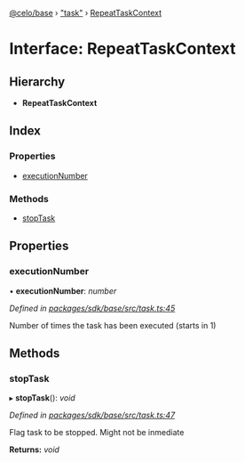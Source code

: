 [@celo/base](../README.md) › ["task"](../modules/_task_.md) › [RepeatTaskContext](_task_.repeattaskcontext.md)

# Interface: RepeatTaskContext

## Hierarchy

* **RepeatTaskContext**

## Index

### Properties

* [executionNumber](_task_.repeattaskcontext.md#executionnumber)

### Methods

* [stopTask](_task_.repeattaskcontext.md#stoptask)

## Properties

###  executionNumber

• **executionNumber**: *number*

*Defined in [packages/sdk/base/src/task.ts:45](https://github.com/celo-org/celo-monorepo/blob/master/packages/sdk/base/src/task.ts#L45)*

Number of times the task has been executed (starts in 1)

## Methods

###  stopTask

▸ **stopTask**(): *void*

*Defined in [packages/sdk/base/src/task.ts:47](https://github.com/celo-org/celo-monorepo/blob/master/packages/sdk/base/src/task.ts#L47)*

Flag task to be stopped. Might not be inmediate

**Returns:** *void*
